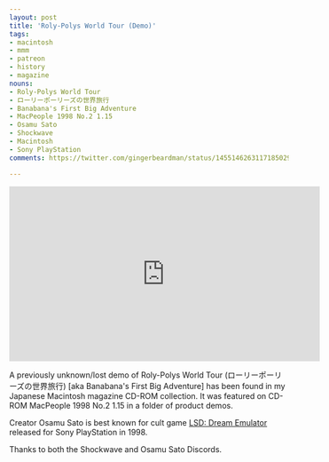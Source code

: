 ```yaml
---
layout: post
title: 'Roly-Polys World Tour (Demo)'
tags:
- macintosh
- mmm
- patreon
- history
- magazine
nouns:
- Roly-Polys World Tour
- ローリーポーリーズの世界旅行
- Banabana's First Big Adventure
- MacPeople 1998 No.2 1.15
- Osamu Sato
- Shockwave
- Macintosh
- Sony PlayStation
comments: https://twitter.com/gingerbeardman/status/1455146263117185029

---
```


<iframe width="560" height="315" src="https://www.youtube.com/embed/FlMzJs8Eb8Y" title="YouTube video player" frameborder="0" allow="accelerometer; autoplay; clipboard-write; encrypted-media; gyroscope; picture-in-picture" allowfullscreen></iframe>

A previously unknown/lost demo of Roly-Polys World Tour (ローリーポーリーズの世界旅行) [aka Banabana's First Big Adventure] has been found in my Japanese Macintosh magazine CD-ROM collection. It was featured on CD-ROM MacPeople 1998 No.2 1.15 in a folder of product demos.

Creator Osamu Sato is best known for cult game [LSD: Dream Emulator](https://en.wikipedia.org/wiki/LSD:_Dream_Emulator) released for Sony PlayStation in 1998.

Thanks to both the Shockwave and Osamu Sato Discords.
